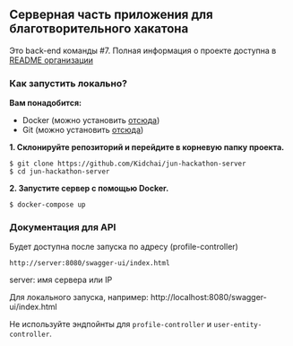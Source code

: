 ## Серверная часть приложения для благотворительного хакатона

Это back-end команды #7. Полная информация о проекте доступна в [README организации](https://github.com/Junior-Hackathon-Charity-2023/.github/blob/main/profile/README.md)

### Как запустить локально?

**Вам понадобится:**

- Docker (можно установить [отсюда](https://www.docker.com/products/docker-desktop/))
- Git (можно установить [отсюда](https://git-scm.com/downloads))

**1. Склонируйте репозиторий и перейдите в корневую папку проекта.**

```
$ git clone https://github.com/Kidchai/jun-hackathon-server
$ cd jun-hackathon-server
```

**2. Запустите сервер с помощью Docker.**

```
$ docker-compose up
```

### Документация для API

Будет доступна после запуска по адресу (profile-controller)

```
http://server:8080/swagger-ui/index.html
```
server: имя сервера или IP

Для локального запуска, например:
http://localhost:8080/swagger-ui/index.html

Не используйте эндпойнты для `profile-controller` и `user-entity-controller`.
